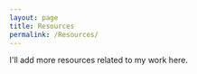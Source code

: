 ```yaml
---
layout: page
title: Resources
permalink: /Resources/
---
```


I'll add more resources related to my work here.
